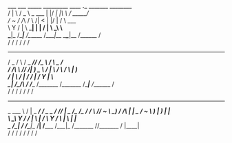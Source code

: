 

  ___ ___    _____  _________  ____  __.___ _______    ________                                    
 /   |   \  /  _  \ \_   ___ \|    |/ _|   |\      \  /  _____/                                    
/    ~    \/  /_\  \/    \  \/|      < |   |/   |   \/   \  ___                                    
\    Y    /    |    \     \___|    |  \|   /    |    \    \_\  \                                   
 \___|_  /\____|__  /\______  /____|__ \___\____|__  /\______  /                                   
       \/         \/        \/        \/           \/        \/                                    
   _____  __      _____________ _________________      _____  ___________                          
  /  _  \/  \    /  \_   _____//   _____/\_____  \    /     \ \_   _____/                          
 /  /_\  \   \/\/   /|    __)_ \_____  \  /   |   \  /  \ /  \ |    __)_                           
/    |    \        / |        \/        \/    |    \/    Y    \|        \                          
\____|__  /\__/\  / /_______  /_______  /\_______  /\____|__  /_______  /                          
        \/      \/          \/        \/         \/         \/        \/                           
_________   ___ ______________   _________________________ ___ ____________________________________
\_   ___ \ /   |   \_   _____/  /  _  \__    ___/   _____//   |   \_   _____/\_   _____/\__    ___/
/    \  \//    ~    \    __)_  /  /_\  \|    |  \_____  \/    ~    \    __)_  |    __)_   |    |   
\     \___\    Y    /        \/    |    \    |  /        \    Y    /        \ |        \  |    |   
 \______  /\___|_  /_______  /\____|__  /____| /_______  /\___|_  /_______  //_______  /  |____|   
        \/       \/        \/         \/               \/       \/        \/         \/            

